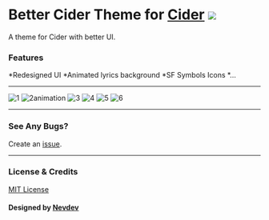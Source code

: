 # Better Cider Theme for [Cider](https://cider.sh/) <img src="https://img.shields.io/github/stars/nevodev/Better-Cider-Theme?style=social" width="auto"></img>

A theme for Cider with better UI.

### Features
*Redesigned UI
*Animated lyrics background
*SF Symbols Icons
*...

---

![1](https://user-images.githubusercontent.com/51047891/193462927-6e4ad00f-9800-42b9-9bee-c43f8c93f5d1.png)
![2animation](https://user-images.githubusercontent.com/51047891/193462932-43475634-c259-4b3a-8920-18fc272831e2.gif)
![3](https://user-images.githubusercontent.com/51047891/193462933-b6dd8651-66ee-4f00-a2bb-afce8ce46112.png)
![4](https://user-images.githubusercontent.com/51047891/193462935-f0e67168-21ce-4163-991a-5484a0d8f8de.png)
![5](https://user-images.githubusercontent.com/51047891/193462936-9d06a23c-9e56-4e54-b38b-31e11c9a3df1.png)
![6](https://user-images.githubusercontent.com/51047891/193462938-f88833f8-fdd9-474e-9b4b-c46a2e7dd687.png)

---

### See Any Bugs?
Create an [issue](https://github.com/nevodev/Better-Cider-Theme/issues).

---

### License & Credits
[MIT License](https://github.com/Nevodev/Better-Cider-Theme/blob/main/LICENSE)

#### Designed by [Nevdev](https://github.com/nevodev)

